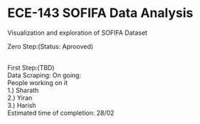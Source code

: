 # ECE-143 SOFIFA Data Analysis
Visualization and exploration of SOFIFA Dataset <br>

Zero Step:(Status: Aprooved)<br>
<br>

First Step:(TBD)<br>
Data Scraping: On going:<br>
People working on it<br>
1.) Sharath<br>
2.) Yiran<br>
3.) Harish<br>
Estimated time of completion: 28/02<br>
